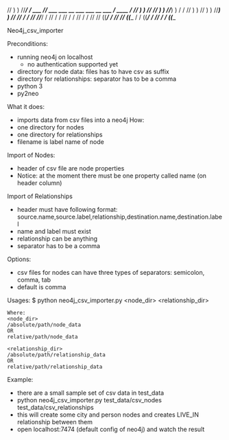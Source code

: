  //   ) )
   //___/ /  ___     //  ___      ___    __  ___  ___       __      ___
  / ____ / //   ) ) // //   ) ) //___) )  / /   //   ) ) //   ) ) //___) )
 //       //   / / // //___/ / //        / /   //   / / //   / / //
//       ((___/ / // //       ((____    / /   ((___/ / //   / / ((____


Neo4j_csv_importer

Preconditions:
- running neo4j on localhost
	- no authentication supported yet
- directory for node data: files has to have csv as suffix
- directory for relationships: separator has to be a comma
- python 3
- py2neo

What it does:
- imports data from csv files into a neo4j
How:
- one directory for nodes
- one directory for relationships
- filename is label name of node

Import of Nodes:
- header of csv file are node properties
- Notice: at the moment there must be one property called name (on header column)

Import of Relationships
- header must have following format: source.name,source.label,relationship,destination.name,destination.label
- name and label must exist
- relationship can be anything
- separator has to be a comma


Options:
- csv files for nodes can have three types of separators: semicolon, comma, tab
- default is comma

Usages:
$ python neo4j_csv_importer.py <node_dir> <relationship_dir>

    Where:
    <node_dir>
    /absolute/path/node_data
    OR
    relative/path/node_data

    <relationship_dir>
    /absolute/path/relationship_data
    OR
    relative/path/relationship_data

Example:
- there are a small sample set of csv data in test_data
- python neo4j_csv_importer.py test_data/csv_nodes test_data/csv_relationships
- this will create some city and person nodes and creates LIVE_IN relationship between them
- open localhost:7474 (default config of neo4j) and watch the result




